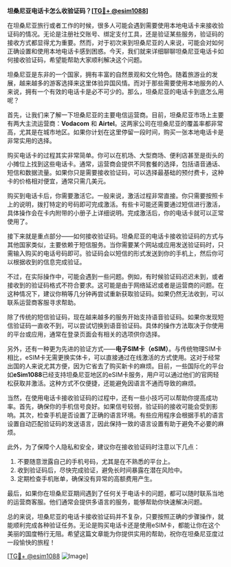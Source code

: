 **坦桑尼亚电话卡怎么收验证码？[[TG💪+ @esim1088](https://t.me/s/esim1088)]**

在坦桑尼亚旅行或者工作的时候，很多人可能会遇到需要使用本地电话卡来接收验证码的情况。无论是注册社交账号、绑定支付工具，还是验证某些服务，验证码的接收方式都显得尤为重要。然而，对于初次来到坦桑尼亚的人来说，可能会对如何正确设置和使用本地电话卡感到困惑。今天，我们就来详细聊聊坦桑尼亚电话卡如何接收验证码，希望能帮助大家顺利解决这个问题。

坦桑尼亚是东非的一个国家，拥有丰富的自然景观和文化特色。随着旅游业的发展，越来越多的游客选择来这里体验异国风情。而对于那些需要使用本地服务的人来说，拥有一个有效的电话卡是必不可少的。那么，坦桑尼亚的电话卡到底怎么用呢？

首先，让我们来了解一下坦桑尼亚的主要电信运营商。目前，坦桑尼亚市场上主要有两大主流运营商：**Vodacom** 和 **Airtel**。这两家公司在坦桑尼亚的覆盖率都非常高，尤其是在城市地区。如果你计划在这里停留一段时间，购买一张本地电话卡是非常实用的选择。

购买电话卡的过程其实非常简单。你可以在机场、大型商场、便利店甚至是街头的小摊位上找到这些电话卡。通常，运营商会提供不同套餐的选择，包括语音通话、短信和数据流量。如果你只是需要接收验证码，可以选择最基础的预付费卡，这种卡的价格相对便宜，通常只需几美元。

购买到电话卡后，你需要激活它。一般来说，激活过程非常直接。你只需要按照卡上的说明，拨打特定的号码即可完成激活。有些卡可能还需要通过短信进行激活，具体操作会在卡内附带的小册子上详细说明。完成激活后，你的电话卡就可以正常使用了。

接下来就是重点部分——如何接收验证码。坦桑尼亚的电话卡接收验证码的方式与其他国家类似，主要依赖于短信服务。当你需要某个网站或应用发送验证码时，只需输入购买的电话号码即可。验证码会以短信的形式发送到你的手机上，然后你可以根据收到的信息完成验证。

不过，在实际操作中，可能会遇到一些问题。例如，有时候验证码迟迟未到，或者接收到的验证码格式不符合要求。这可能是由于网络延迟或者是运营商的问题。在这种情况下，建议你稍等几分钟再尝试重新获取验证码。如果仍然无法收到，可以联系运营商客服寻求帮助。

除了传统的短信验证码，现在越来越多的服务开始支持语音验证码。如果你发现短信验证码一直收不到，可以尝试切换到语音验证码。具体的操作方法取决于你使用的平台或应用，通常在登录页面会有相关的选项供你选择。

另外，还有一种更为先进的验证方式——**电子SIM卡（eSIM）**。与传统物理SIM卡相比，eSIM卡无需更换实体卡，可以直接通过在线激活的方式使用。这对于经常出国的人来说尤其方便，因为它省去了购买新卡的麻烦。目前，一些国际化的平台如**eSim1088**已经支持坦桑尼亚地区的eSIM卡服务，用户可以通过他们的官网轻松获取并激活。这种方式不仅便捷，还能避免因语言不通而导致的麻烦。

当然，在使用电话卡接收验证码的过程中，还有一些小技巧可以帮助你提高成功率。首先，确保你的手机信号良好。如果信号较弱，验证码的接收可能会受到影响。其次，检查手机是否设置了正确的语言环境。有些应用程序会根据手机的语言设置自动匹配验证码的发送语言，因此保持一致的语言设置有助于避免不必要的麻烦。

此外，为了保障个人隐私和安全，建议你在接收验证码时注意以下几点：

1. 不要随意泄露自己的手机号码，尤其是在不熟悉的平台上。
2. 收到验证码后，尽快完成验证，避免长时间暴露在潜在风险中。
3. 定期检查手机账单，确保没有异常的高额费用产生。

最后，如果你在坦桑尼亚期间遇到了任何关于电话卡的问题，都可以随时联系当地的运营商客服。他们通常会提供多语言的服务，能够帮助你快速解决问题。

总的来说，坦桑尼亚的电话卡接收验证码并不复杂，只要按照正确的步骤操作，就能顺利完成各种验证任务。无论是购买电话卡还是使用eSIM卡，都能让你在这个美丽的国度畅行无阻。希望这篇文章能为你提供实用的帮助，祝你在坦桑尼亚度过一段愉快的旅程！

[[TG💪+ @esim1088](https://t.me/s/esim1088) ![Image](https://i.postimg.cc/4NQfJmqS/Snipaste-2025-05-13-00-14-12.png)]
